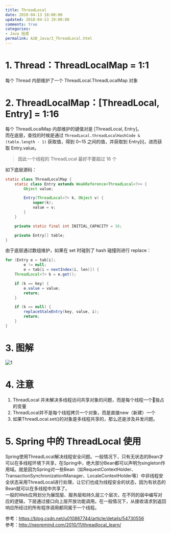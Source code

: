 ```yaml
---
title: ThreadLocal
date: 2018-04-13 18:00:00
updated: 2018-04-13 19:00:00
comments: true
categories: 
- Java 拾遗
permalink: A2B_Java/3_ThreadLocal.html    
---
```


# 1. Thread：ThreadLocalMap = 1:1

每个 Thread 内部维护了一个 ThreadLocal.ThreadLocalMap 对象

# 2. ThreadLocalMap：[ThreadLocal, Entry] = 1:16

每个 ThreadLocalMap 内部维护的键值对是 [ThreadLocal, Entry]。  
而在底层，查找的时候是通过 `ThreadLocal.threadLocalHashCode & (table.length - 1)` 获取值，得到 0~15 之间的值，并获取到 Entry[i]，进而获取 Entry.value。  
>因此一个线程的 ThreadLocal 最好不要超过 16 个

如下底层源码：  
```java
static class ThreadLocalMap {
    static class Entry extends WeakReference<ThreadLocal<?>> {
        Object value;

        Entry(ThreadLocal<?> k, Object v) {
            super(k);
            value = v;
        }
    }

    private static final int INITIAL_CAPACITY = 16;

    private Entry[] table;
}
```
由于底层通过数组维护，如果在 set 时碰到了 hash 碰撞则进行 replace：  
```java
for (Entry e = tab[i];
        e != null;
        e = tab[i = nextIndex(i, len)]) {
    ThreadLocal<?> k = e.get();

    if (k == key) {
        e.value = value;
        return;
    }

    if (k == null) {
        replaceStaleEntry(key, value, i);
        return;
    }
}
```

# 3. 图解

![1][]

# 4. 注意

1. ThreadLocal 并未解决多线程访问共享对象的问题，而是每个线程一个独占的变量
2. ThreadLocal并不是每个线程拷贝一个对象，而是直接new（新建）一个
3. 如果ThreadLocal.set()的对象是多线程共享的，那么还是涉及并发问题。

# 5. Spring 中的 ThreadLocal 使用

Spring使用ThreadLocal解决线程安全问题。一般情况下，只有无状态的Bean才可以在多线程环境下共享，在Spring中，绝大部分Bean都可以声明为singleton作用域。就是因为Spring对一些Bean（如RequestContextHolder、TransactionSynchronizationManager、LocaleContextHolder等）中非线程安全状态采用ThreadLocal进行处理，让它们也成为线程安全的状态，因为有状态的Bean就可以在多线程中共享了。  
一般的Web应用划分为展现层、服务层和持久层三个层次，在不同的层中编写对应的逻辑，下层通过接口向上层开放功能调用。在一般情况下，从接收请求到返回响应所经过的所有程序调用都同属于一个线程。

参考：https://blog.csdn.net/u010887744/article/details/54730556  
参考：http://neoremind.com/2010/11/threadlocal_learn/

[1]: https://img-blog.csdn.net/20170125180420388?watermark/2/text/aHR0cDovL2Jsb2cuY3Nkbi5uZXQvdTAxMDg4Nzc0NA==/font/5a6L5L2T/fontsize/400/fill/I0JBQkFCMA==/dissolve/70/gravity/Center